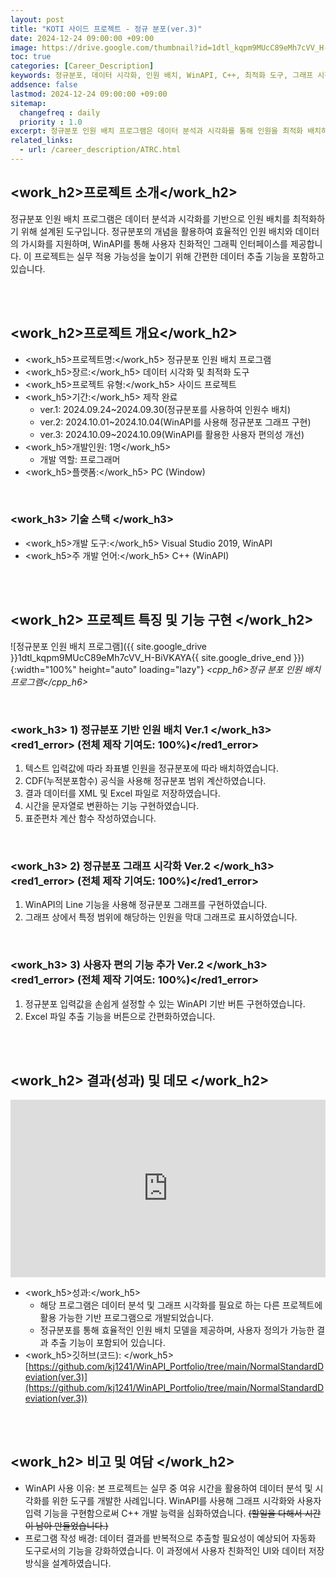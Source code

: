 ```yaml
---
layout: post
title: "KOTI 사이드 프로젝트 - 정규 분포(ver.3)"
date: 2024-12-24 09:00:00 +09:00
image: https://drive.google.com/thumbnail?id=1dtl_kqpm9MUcC89eMh7cVV_H-BiVKAYA
toc: true
categories: [Career_Description]
keywords: 정규분포, 데이터 시각화, 인원 배치, WinAPI, C++, 최적화 도구, 그래프 시각화, 자동화, 데이터 분석, 프로그램 개발
addsence: false
lastmod: 2024-12-24 09:00:00 +09:00
sitemap:
  changefreq : daily
  priority : 1.0
excerpt: 정규분포 인원 배치 프로그램은 데이터 분석과 시각화를 통해 인원을 최적화 배치하는 도구입니다. WinAPI 기반의 사용자 친화적 인터페이스와 간편한 데이터 추출 기능을 제공합니다.
related_links:
  - url: /career_description/ATRC.html
---
```


## <work_h2>프로젝트 소개</work_h2>

정규분포 인원 배치 프로그램은 데이터 분석과 시각화를 기반으로 인원 배치를 최적화하기 위해 설계된 도구입니다. 정규분포의 개념을 활용하여 효율적인 인원 배치와 데이터의 가시화를 지원하며, WinAPI를 통해 사용자 친화적인 그래픽 인터페이스를 제공합니다. 이 프로젝트는 실무 적용 가능성을 높이기 위해 간편한 데이터 추출 기능을 포함하고 있습니다.

<br>
<br>

## <work_h2>프로젝트 개요</work_h2>

- <span><work_h5>프로젝트명:</work_h5> 정규분포 인원 배치 프로그램 </span>
- <span><work_h5>장르:</work_h5> 데이터 시각화 및 최적화 도구 </span>
- <span><work_h5>프로젝트 유형:</work_h5> 사이드 프로젝트</span>
- <span><work_h5>기간:</work_h5> 제작 완료</span>
  - ver.1: 2024.09.24~2024.09.30(정규분포를 사용하여 인원수 배치)
  - ver.2: 2024.10.01~2024.10.04(WinAPI를 사용해 정규분포 그래프 구현)
  - ver.3: 2024.10.09~2024.10.09(WinAPI를 활용한 사용자 편의성 개선)
- <span><work_h5>개발인원: 1명</work_h5> </span>
  - 개발 역할: 프로그래머
- <span><work_h5>플랫폼:</work_h5> PC (Window) </span>

<br>

### <work_h3> 기술 스택 </work_h3>

- <span><work_h5>개발 도구:</work_h5> Visual Studio 2019, WinAPI </span>
- <span><work_h5>주 개발 언어:</work_h5> C++ (WinAPI) </span>

<br>
<br>

## <work_h2> 프로젝트 특징 및 기능 구현 </work_h2>

![정규분포 인원 배치 프로그램]({{ site.google_drive }}1dtl_kqpm9MUcC89eMh7cVV_H-BiVKAYA{{ site.google_drive_end }}){:width="100%" height="auto" loading="lazy"}
*<cpp_h6>정규 분포 인원 배치 프로그램</cpp_h6>*

<br>

### <work_h3> 1) 정규분포 기반 인원 배치  Ver.1  </work_h3><red1_error> (전체 제작 기여도: 100%)</red1_error>

1. 텍스트 입력값에 따라 좌표별 인원을 정규분포에 따라 배치하였습니다.
2. CDF(누적분포함수) 공식을 사용해 정규분포 범위 계산하였습니다.
3. 결과 데이터를 XML 및 Excel 파일로 저장하였습니다.
4. 시간을 문자열로 변환하는 기능 구현하였습니다.
5. 표준편차 계산 함수 작성하였습니다.
 
<br>

### <work_h3> 2) 정규분포 그래프 시각화 Ver.2  </work_h3><red1_error> (전체 제작 기여도: 100%)</red1_error>

1. WinAPI의 Line 기능을 사용해 정규분포 그래프를 구현하였습니다.
2. 그래프 상에서 특정 범위에 해당하는 인원을 막대 그래프로 표시하였습니다.

<br>

### <work_h3> 3) 사용자 편의 기능 추가 Ver.2  </work_h3><red1_error> (전체 제작 기여도: 100%)</red1_error>

1. 정규분포 입력값을 손쉽게 설정할 수 있는 WinAPI 기반 버튼 구현하였습니다.
2. Excel 파일 추출 기능을 버튼으로 간편화하였습니다.

<br>
<br>

## <work_h2> 결과(성과) 및 데모 </work_h2>

<iframe width="100%" style="aspect-ratio:16/9" src="https://drive.google.com/file/d/1dtl_kqpm9MUcC89eMh7cVV_H-BiVKAYA/preview" title="NormalStandardDeviation" frameborder="0" allow="accelerometer; autoplay; clipboard-write; encrypted-media; gyroscope; picture-in-picture; web-share" allowfullscreen></iframe>

- <span><work_h5>성과:</work_h5> </span>
  - 해당 프로그램은 데이터 분석 및 그래프 시각화를 필요로 하는 다른 프로젝트에 활용 가능한 기반 프로그램으로 개발되었습니다.
  - 정규분포를 통해 효율적인 인원 배치 모델을 제공하며, 사용자 정의가 가능한 결과 추출 기능이 포함되어 있습니다.
- <span><work_h5>깃허브(코드): </work_h5> [https://github.com/kj1241/WinAPI_Portfolio/tree/main/NormalStandardDeviation(ver.3)](https://github.com/kj1241/WinAPI_Portfolio/tree/main/NormalStandardDeviation(ver.3)) </span>

<br>
<br>

## <work_h2> 비고 및 여담 </work_h2>

- WinAPI 사용 이유: 본 프로젝트는 실무 중 여유 시간을 활용하여 데이터 분석 및 시각화를 위한 도구를 개발한 사례입니다. WinAPI를 사용해 그래프 시각화와 사용자 입력 기능을 구현함으로써 C++ 개발 능력을 심화하였습니다. ~~(할일을 다해서 시간이 남아 만들었습니다.)~~
- 프로그램 작성 배경: 데이터 결과를 반복적으로 추출할 필요성이 예상되어 자동화 도구로서의 기능을 강화하였습니다. 이 과정에서 사용자 친화적인 UI와 데이터 저장 방식을 설계하였습니다.